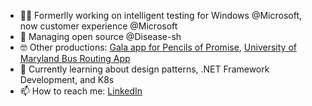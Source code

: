- 👨‍💻 Formerlly working on intelligent testing for Windows @Microsoft, now customer experience @Microsoft
- 🐍 Managing open source @Disease-sh
- 🤓 Other productions: [Gala app for Pencils of Promise](live.pencilsofpromise.org/), [University of Maryland Bus Routing App](https://apps.apple.com/us/app/goumd/id1414933374)
- 🌱 Currently learning about design patterns, .NET Framework Development, and K8s
- 📫 How to reach me: [LinkedIn](https://www.linkedin.com/in/ethanbwinters/)
